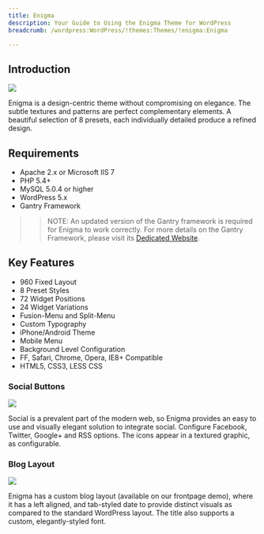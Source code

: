 ```yaml
---
title: Enigma
description: Your Guide to Using the Enigma Theme for WordPress
breadcrumb: /wordpress:WordPress/!themes:Themes/!enigma:Enigma

---
```


Introduction
-----

![][theme]

Enigma is a design-centric theme without compromising on elegance. The subtle textures and patterns are perfect complementary elements. A beautiful selection of 8 presets, each individually detailed produce a refined design.

Requirements
-----

* Apache 2.x or Microsoft IIS 7
* PHP 5.4+
* MySQL 5.0.4 or higher
* WordPress 5.x
* Gantry Framework

>> NOTE: An updated version of the Gantry framework is required for Enigma to work correctly. For more details on the Gantry Framework, please visit its [Dedicated Website][gantry].

Key Features
-----

* 960 Fixed Layout
* 8 Preset Styles
* 72 Widget Positions
* 24 Widget Variations
* Fusion-Menu and Split-Menu
* Custom Typography
* iPhone/Android Theme
* Mobile Menu
* Background Level Configuration
* FF, Safari, Chrome, Opera, IE8+ Compatible
* HTML5, CSS3, LESS CSS

### Social Buttons

![][socialbuttons]

Social is a prevalent part of the modern web, so Enigma provides an easy to use and visually elegant solution to integrate social. Configure Facebook, Twitter, Google+ and RSS options. The icons appear in a textured graphic, as configurable.

### Blog Layout

![][bloglayout]

Enigma has a custom blog layout (available on our frontpage demo), where it has a left aligned, and tab-styled date to provide distinct visuals as compared to the standard WordPress layout. The title also supports a custom, elegantly-styled font.

[gantry]: http://gantry.org/
[gantry_install]: ../../start/gantry.md
[download]: http://www.rockettheme.com/wordpress-downloads/club/3516-Enigma
[theme]: assets/enigma.jpeg
[socialbuttons]: assets/socialbuttons.jpg
[sprocket]: assets/roksprocket.jpg
[bloglayout]: assets/bloglayout.jpg